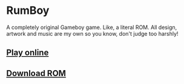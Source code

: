 # RumBoy

A completely original Gameboy game. Like, a literal ROM. All design, artwork and music are my own so you know, don't judge too harshly!

## [Play online](https://entozoon.github.io/rumboy)

## [Download ROM](https://entozoon.github.io/rumboy)
